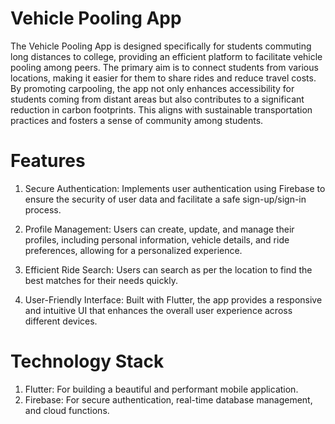 # Vehicle Pooling App


The Vehicle Pooling App is designed specifically for students commuting long distances to college, providing an efficient platform to facilitate vehicle pooling among peers. The primary aim is to connect students from various locations, making it easier for them to share rides and reduce travel costs. By promoting carpooling, the app not only enhances accessibility for students coming from distant areas but also contributes to a significant reduction in carbon footprints. This aligns with sustainable transportation practices and fosters a sense of community among students.

# Features
1. Secure Authentication: Implements user authentication using Firebase to ensure the security of user data and facilitate a safe sign-up/sign-in process.

2. Profile Management: Users can create, update, and manage their profiles, including personal information, vehicle details, and ride preferences, allowing for a personalized experience.

3. Efficient Ride Search: Users can search as per the location to find the best matches for their needs quickly.

4. User-Friendly Interface: Built with Flutter, the app provides a responsive and intuitive UI that enhances the overall user experience across different devices.

# Technology Stack

1. Flutter: For building a beautiful and performant mobile application.
2. Firebase: For secure authentication, real-time database management, and cloud functions.
